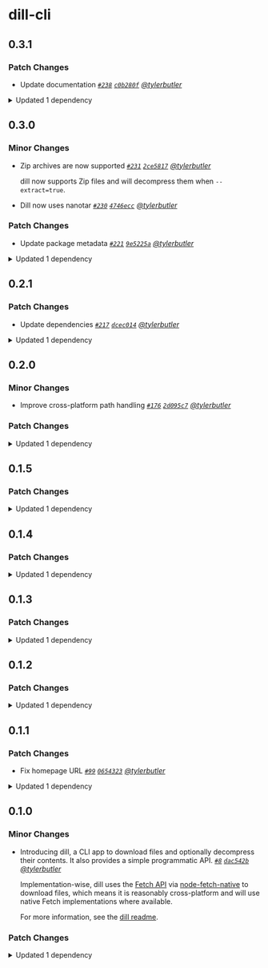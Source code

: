 # dill-cli

## 0.3.1

### Patch Changes

- Update documentation _[`#238`](https://github.com/tylerbutler/tools-monorepo/pull/238) [`c0b280f`](https://github.com/tylerbutler/tools-monorepo/commit/c0b280fea16d7e242b7ca587b1d7bf40a7f2fb60) [@tylerbutler](https://github.com/tylerbutler)_

<details><summary>Updated 1 dependency</summary>

<small>

[`c0b280f`](https://github.com/tylerbutler/tools-monorepo/commit/c0b280fea16d7e242b7ca587b1d7bf40a7f2fb60)

</small>

- `@tylerbu/cli-api@0.7.3`

</details>

## 0.3.0

### Minor Changes

- Zip archives are now supported _[`#231`](https://github.com/tylerbutler/tools-monorepo/pull/231) [`2ce5817`](https://github.com/tylerbutler/tools-monorepo/commit/2ce5817daa2c7ee27f9ce42833c497155ab6b59a) [@tylerbutler](https://github.com/tylerbutler)_

  dill now supports Zip files and will decompress them when `--extract=true`.

- Dill now uses nanotar _[`#230`](https://github.com/tylerbutler/tools-monorepo/pull/230) [`4746ecc`](https://github.com/tylerbutler/tools-monorepo/commit/4746ecc3ca57dca44f65452fecf227cb242b90e4) [@tylerbutler](https://github.com/tylerbutler)_

### Patch Changes

- Update package metadata _[`#221`](https://github.com/tylerbutler/tools-monorepo/pull/221) [`9e5225a`](https://github.com/tylerbutler/tools-monorepo/commit/9e5225abfb67af1575af13dff60830d8da28eafd) [@tylerbutler](https://github.com/tylerbutler)_

<details><summary>Updated 1 dependency</summary>

<small>

[`9e5225a`](https://github.com/tylerbutler/tools-monorepo/commit/9e5225abfb67af1575af13dff60830d8da28eafd)

</small>

- `@tylerbu/cli-api@0.7.2`

</details>

## 0.2.1

### Patch Changes

- Update dependencies _[`#217`](https://github.com/tylerbutler/tools-monorepo/pull/217) [`dcec014`](https://github.com/tylerbutler/tools-monorepo/commit/dcec014dfb70e5804a7535b5b8b9a3406f3e623d) [@tylerbutler](https://github.com/tylerbutler)_

<details><summary>Updated 1 dependency</summary>

<small>

[`dcec014`](https://github.com/tylerbutler/tools-monorepo/commit/dcec014dfb70e5804a7535b5b8b9a3406f3e623d)

</small>

- `@tylerbu/cli-api@0.7.1`

</details>

## 0.2.0

### Minor Changes

- Improve cross-platform path handling _[`#176`](https://github.com/tylerbutler/tools-monorepo/pull/176) [`2d095c7`](https://github.com/tylerbutler/tools-monorepo/commit/2d095c7828037fc58147d0aa487b736dbd345472) [@tylerbutler](https://github.com/tylerbutler)_

### Patch Changes

<details><summary>Updated 1 dependency</summary>

<small>

[`a4b7624`](https://github.com/tylerbutler/tools-monorepo/commit/a4b7624cceea2f7246391c2d54329010cbb145ff) [`ede1957`](https://github.com/tylerbutler/tools-monorepo/commit/ede19579ffc630f6e176046c6e11e170849a0d48) [`33b9c01`](https://github.com/tylerbutler/tools-monorepo/commit/33b9c01ed2d5d0c4bdb32262f549531650c48ad0) [`2d095c7`](https://github.com/tylerbutler/tools-monorepo/commit/2d095c7828037fc58147d0aa487b736dbd345472)

</small>

- `@tylerbu/cli-api@0.7.0`

</details>

## 0.1.5

### Patch Changes

<details><summary>Updated 1 dependency</summary>

<small>

[`7406bbf`](https://github.com/tylerbutler/tools-monorepo/commit/7406bbf1131028058178d53f4e64564660c4d495)

</small>

- `@tylerbu/cli-api@0.6.1`

</details>

## 0.1.4

### Patch Changes

<details><summary>Updated 1 dependency</summary>

<small>

[`b894a2d`](https://github.com/tylerbutler/tools-monorepo/commit/b894a2dfd5538247d1a625b423e61b437207f137) [`b894a2d`](https://github.com/tylerbutler/tools-monorepo/commit/b894a2dfd5538247d1a625b423e61b437207f137)

</small>

- `@tylerbu/cli-api@0.6.0`

</details>

## 0.1.3

### Patch Changes

<details><summary>Updated 1 dependency</summary>

<small>

[`f803610`](https://github.com/tylerbutler/tools-monorepo/commit/f803610f64936c5d49d862b2f4240ea248fe3f76)

</small>

- `@tylerbu/cli-api@0.5.0`

</details>

## 0.1.2

### Patch Changes

<details><summary>Updated 1 dependency</summary>

<small>

[`cbdec3f`](https://github.com/tylerbutler/tools-monorepo/commit/cbdec3f7b3daa4ec642b44a5de046fff8420f15a) [`d55c982`](https://github.com/tylerbutler/tools-monorepo/commit/d55c982f960b56a79f0e0d35dd9102a25882032f)

</small>

- `@tylerbu/cli-api@0.4.0`

</details>

## 0.1.1

### Patch Changes

- Fix homepage URL _[`#99`](https://github.com/tylerbutler/tools-monorepo/pull/99) [`0654323`](https://github.com/tylerbutler/tools-monorepo/commit/06543231947fa5267863e5467d5837a51cf3d44b) [@tylerbutler](https://github.com/tylerbutler)_

<details><summary>Updated 1 dependency</summary>

<small>

[`0654323`](https://github.com/tylerbutler/tools-monorepo/commit/06543231947fa5267863e5467d5837a51cf3d44b)

</small>

- `@tylerbu/cli-api@0.3.1`

</details>

## 0.1.0

### Minor Changes

- Introducing dill, a CLI app to download files and optionally decompress their contents. It also provides a simple programmatic API. _[`#8`](https://github.com/tylerbutler/tools-monorepo/pull/8) [`dac542b`](https://github.com/tylerbutler/tools-monorepo/commit/dac542b02484b11a16f2efc8a1e6dd02dcb2b611) [@tylerbutler](https://github.com/tylerbutler)_

  Implementation-wise, dill uses the [Fetch API](https://developer.mozilla.org/en-US/docs/Web/API/Fetch_API)
  via [node-fetch-native](https://github.com/unjs/node-fetch-native) to download files, which means it is reasonably
  cross-platform and will use native Fetch implementations where available.

  For more information, see the [dill readme](https://github.com/tylerbutler/tools-monorepo/blob/main/packages/dill/README.md).

### Patch Changes

<details><summary>Updated 1 dependency</summary>

<small>

[`f54b0e7`](https://github.com/tylerbutler/tools-monorepo/commit/f54b0e71dd1d54c5e3730b7a1f1ab1a53b9b7943)

</small>

- `@tylerbu/cli-api@0.3.0`

</details>
